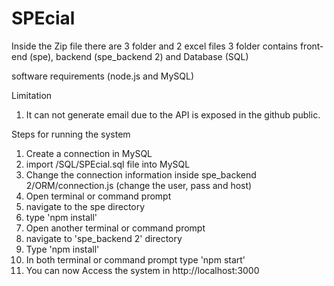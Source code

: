 # SPEcial

Inside the Zip file there are 3 folder and 2 excel files 
3 folder contains front-end (spe), backend (spe_backend 2) and Database (SQL)

software requirements (node.js and MySQL)

Limitation
1. It can not generate email due to the API is exposed in the github public.

Steps for running the system
1. Create a connection in MySQL
2. import /SQL/SPEcial.sql file into MySQL
3. Change the connection information inside spe_backend 2/ORM/connection.js (change the user, pass and host)
4. Open terminal or command prompt 
5. navigate to the spe directory
6. type 'npm install'
7. Open another terminal or command prompt
8. navigate to 'spe_backend 2' directory 
9. Type 'npm install'
10. In both terminal or command prompt type 'npm start'
11. You can now Access the system in http://localhost:3000
